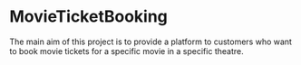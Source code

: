 # MovieTicketBooking
The main aim of this project is to provide a platform to customers who want to book movie tickets for a specific movie in a specific theatre.
